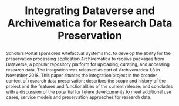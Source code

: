 ---
abstract: Scholars Portal sponsored Artefactual Systems Inc. to develop the ability
  for the preservation processing application Archivematica to receive packages from
  Dataverse, a popular repository platform for uploading, curating, and accessing
  research data. The integration was released as part of Archivematica 1.8 in November
  2018. This paper situates the integration project in the broader context of research
  data preservation; describes the scope and history of the project and the features
  and functionalities of the current release; and concludes with a discussion of the
  potential for future developments to meet additional use cases, service models and
  preservation approaches for research data.
creators:
- Goodchild, Meghan
- Hurley, Grant
date: null
document_url: https://services.phaidra.univie.ac.at/api/object/o:1081756/download
grand_parent: iPRES
institutions: []
keywords: []
landing_page_url: https://phaidra.univie.ac.at/o:1081756
language: eng
layout: publication
license: CC BY 4.0 International
notes_url: null
parent: iPRES 2019
publication_type: paper
size: 392860
slides_url: null
source_name: iPRES
stream_url: null
title: 'Integrating Dataverse and Archivematica for Research Data Preservation '
year: 2019
---